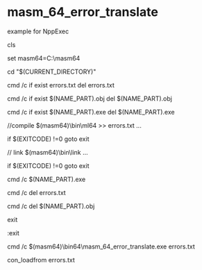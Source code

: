 # masm_64_error_translate

example for NppExec

cls

set masm64=C:\masm64

cd "$(CURRENT_DIRECTORY)"

cmd /c if exist errors.txt del errors.txt

cmd /c if exist $(NAME_PART).obj del $(NAME_PART).obj

cmd /c if exist $(NAME_PART).exe del $(NAME_PART).exe

//compile $(masm64)\bin\ml64 >> errors.txt ...

if $(EXITCODE) !=0 goto exit

// link $(masm64)\bin\link ...

if $(EXITCODE) !=0 goto exit

cmd /c $(NAME_PART).exe

cmd /c del errors.txt

cmd /c del $(NAME_PART).obj

exit

:exit

cmd /c $(masm64)\bin64\masm_64_error_translate.exe errors.txt

con_loadfrom errors.txt
